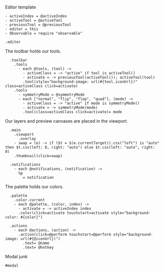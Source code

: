 Editor template

    - activeIndex = @activeIndex
    - activeTool = @activeTool
    - previousTool = @previousTool
    - editor = this
    - Observable = require "observable"

    .editor

The toolbar holds our tools.

      .toolbar
        .tools
          - each @tools, (tool) ->
            - activeClass = -> "active" if tool is activeTool()
            - activate = -> previousTool(activeTool()); activeTool(tool)
            .tool(style="background-image: url(#{tool.iconUrl})" class=activeClass click=activate)
        .tools
          - symmetryMode = @symmetryMode
          - each ["normal", "flip", "flop", "quad"], (mode) ->
            - activeClass = -> "active" if mode is symmetryMode()
            - activate = -> symmetryMode(mode)
            .tool(class=activeClass click=activate)= mode

Our layers and preview canvases are placed in the viewport.

      .main
        .viewport
          .overlay
        - swap = (e) -> if ($t = $(e.currentTarget)).css("left") is "auto" then $t.css(left: 0, right: "auto") else $t.css(left: "auto", right: 0)
        .thumbnail(click=swap)

      .notifications
        - each @notifications, (notification) ->
          %p
            = notification

The palette holds our colors.

      .palette
        .color.current
        - each @palette, (color, index) ->
          - activate = -> activeIndex index
          .color(click=activate touchstart=activate style="background-color: #{color}")

      .actions
        - each @actions, (action) ->
          .action(click=@perform touchstart=@perform style="background-image: url(#{@iconUrl})")
            .text= @name
            .text= @hotkey

Modal junk

    #modal
